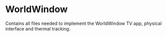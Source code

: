 # WorldWindow
Contains all files needed to implement the WorldWindow TV app, physical interface and thermal tracking.
